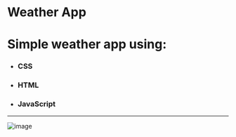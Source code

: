 # Weather App 


# Simple weather app using:

- ### CSS
- ### HTML
- ### JavaScript

---
![image](https://user-images.githubusercontent.com/20955511/111051345-0bcff300-845b-11eb-80ca-717a9a838e2c.png)

